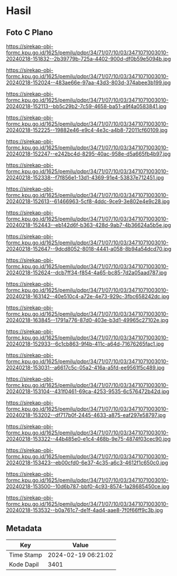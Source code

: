 # Hasil

## Foto C Plano

https://sirekap-obj-formc.kpu.go.id/1625/pemilu/pdpr/34/71/07/10/03/3471071003010-20240218-151832--2b39779b-725a-4402-900d-df0b59e5094b.jpg

https://sirekap-obj-formc.kpu.go.id/1625/pemilu/pdpr/34/71/07/10/03/3471071003010-20240218-152024--483ae66e-97aa-43d3-803d-374abee3b199.jpg

https://sirekap-obj-formc.kpu.go.id/1625/pemilu/pdpr/34/71/07/10/03/3471071003010-20240218-152113--bb5c29b2-7c59-4658-ba51-a9f4a0583841.jpg

https://sirekap-obj-formc.kpu.go.id/1625/pemilu/pdpr/34/71/07/10/03/3471071003010-20240218-152225--19882e46-e9c4-4e3c-a4b8-72011cf60109.jpg

https://sirekap-obj-formc.kpu.go.id/1625/pemilu/pdpr/34/71/07/10/03/3471071003010-20240218-152247--e242bc4d-8295-40ac-958e-d5a665fb4b97.jpg

https://sirekap-obj-formc.kpu.go.id/1625/pemilu/pdpr/34/71/07/10/03/3471071003010-20240218-152338--f7f856e1-13d1-4369-91e4-53837e712451.jpg

https://sirekap-obj-formc.kpu.go.id/1625/pemilu/pdpr/34/71/07/10/03/3471071003010-20240218-152613--61466963-5cf8-4ddc-9ce9-3e802e4e9c28.jpg

https://sirekap-obj-formc.kpu.go.id/1625/pemilu/pdpr/34/71/07/10/03/3471071003010-20240218-152443--eb142d6f-b363-428d-9ab7-4b36624a5b5e.jpg

https://sirekap-obj-formc.kpu.go.id/1625/pemilu/pdpr/34/71/07/10/03/3471071003010-20240218-152647--9dcd8052-8018-4441-a058-8b94a54dcd70.jpg

https://sirekap-obj-formc.kpu.go.id/1625/pemilu/pdpr/34/71/07/10/03/3471071003010-20240218-152624--dcb7ff34-f854-4a65-bc85-7d2a05aad787.jpg

https://sirekap-obj-formc.kpu.go.id/1625/pemilu/pdpr/34/71/07/10/03/3471071003010-20240218-163142--40e510c4-a72e-4e73-929c-3fbc658242dc.jpg

https://sirekap-obj-formc.kpu.go.id/1625/pemilu/pdpr/34/71/07/10/03/3471071003010-20240218-163845--1791a776-87d0-403e-b3d1-49965c27102e.jpg

https://sirekap-obj-formc.kpu.go.id/1625/pemilu/pdpr/34/71/07/10/03/3471071003010-20240218-152933--6c1cb863-9f4b-411c-a64d-71676265fac1.jpg

https://sirekap-obj-formc.kpu.go.id/1625/pemilu/pdpr/34/71/07/10/03/3471071003010-20240218-153031--a6617c5c-05a2-416a-a5fd-ee9561f5c489.jpg

https://sirekap-obj-formc.kpu.go.id/1625/pemilu/pdpr/34/71/07/10/03/3471071003010-20240218-153104--431f0461-69ca-4253-9535-6c576472b42d.jpg

https://sirekap-obj-formc.kpu.go.id/1625/pemilu/pdpr/34/71/07/10/03/3471071003010-20240218-153202--df717b0f-2445-4633-a875-eaf297e58797.jpg

https://sirekap-obj-formc.kpu.go.id/1625/pemilu/pdpr/34/71/07/10/03/3471071003010-20240218-153322--44b485e0-e1c4-468b-9e75-4874f03cec90.jpg

https://sirekap-obj-formc.kpu.go.id/1625/pemilu/pdpr/34/71/07/10/03/3471071003010-20240218-153423--eb00cfd0-6e37-4c35-a6c3-4612f1c650c0.jpg

https://sirekap-obj-formc.kpu.go.id/1625/pemilu/pdpr/34/71/07/10/03/3471071003010-20240218-153500--10d6b787-bbf0-4c93-8574-1a28685450ce.jpg

https://sirekap-obj-formc.kpu.go.id/1625/pemilu/pdpr/34/71/07/10/03/3471071003010-20240218-153532--b0a761c7-de1f-4ad4-aae8-7f0f66ff9c3b.jpg


## Metadata

| Key        | Value               |
| ---------- | ------------------- |
| Time Stamp | 2024-02-19 06:21:02 |
| Kode Dapil | 3401                |



